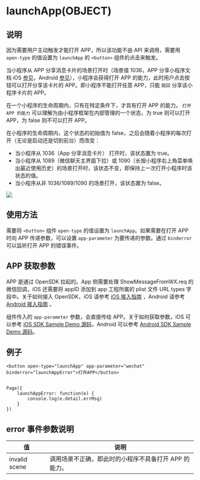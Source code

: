 <!-- https://mp.weixin.qq.com/debug/wxadoc/dev/api/launchApp.html -->

launchApp(OBJECT)
=================

说明
--

因为需要用户主动触发才能打开 APP，所以该功能不由 API 来调用，需要用 `open-type` 的值设置为 `launchApp` 的 `<button>` 组件的点击来触发。

当小程序从 APP 分享消息卡片的场景打开时（场景值 1036，APP 分享小程序文档 iOS [参见](https://open.weixin.qq.com/cgi-bin/showdocument?action=dir_list&t=resource/res_list&verify=1&id=open1419317332&token=&lang=zh_CN)，Android [参见](https://open.weixin.qq.com/cgi-bin/showdocument?action=dir_list&t=resource/res_list&verify=1&id=open1419317340&token=&lang=zh_CN)），小程序会获得打开 APP 的能力，此时用户点击按钮可以打开分享该卡片的 APP。即小程序不能打开任意 APP，只能 `跳回` 分享该小程序卡片的 APP。

在一个小程序的生命周期内，只有在特定条件下，才具有打开 APP 的能力。 `打开 APP 的能力` 可以理解为由小程序框架在内部管理的一个状态，为 true 则可以打开 APP，为 false 则不可以打开 APP。

在小程序的生命周期内，这个状态的初始值为 false，之后会随着小程序的每次打开（无论是启动还是切到前台）而改变：

*   当小程序从 1036（App 分享消息卡片） 打开时，该状态置为 true。
*   当小程序从 1089（微信聊天主界面下拉）或 1090（长按小程序右上角菜单唤出最近使用历史）的场景打开时，该状态不变，即保持上一次打开小程序时该状态的值。
*   当小程序从非 1036/1089/1090 的场景打开，该状态置为 false。

![](https://mp.weixin.qq.com/debug/wxadoc/dev/image/launch-app.png?t=201822)

使用方法
----

需要将 `<button>` 组件 `open-type` 的值设置为 `launchApp`。如果需要在打开 APP 时向 APP 传递参数，可以设置 `app-parameter` 为要传递的参数。通过 `binderror` 可以监听打开 APP 的错误事件。

APP 获取参数
--------

APP 是通过 OpenSDK 拉起的。App 侧需要处理 ShowMessageFromWX.req 的微信回调，iOS 还需要将 appID 添加到 app 工程所属的 plist 文件 URL types 字段中。关于如何接入 OpenSDK，iOS 请参考 [iOS 接入指南](https://open.weixin.qq.com/cgi-bin/showdocument?action=dir_list&t=resource/res_list&verify=1&id=1417694084&token=&lang=zh_CN) ，Android 请参考 [Android 接入指南](https://open.weixin.qq.com/cgi-bin/showdocument?action=dir_list&t=resource/res_list&verify=1&id=1417751808&token=&lang=zh_CN) 。

组件传入的 `app-parameter` 参数，会直接传给 APP。关于如何获取参数，iOS 可以参考 [iOS SDK Sample Demo 源码](https://open.weixin.qq.com/zh_CN/htmledition/res/dev/download/sdk/WeChatSDK_sample_iOS_1.4.2.1.zip)，Android 可以参考 [Android SDK Sample Demo 源码](https://open.weixin.qq.com/zh_CN/htmledition/res/dev/download/sdk/WeChatSDK_sample_Android.zip)。

例子
--

    <button open-type="launchApp" app-parameter="wechat" binderror="launchAppError">打开APP</button>
    

    Page({ 
        launchAppError: function(e) { 
            console.log(e.detail.errMsg) 
        } 
    })
    

error 事件参数说明
------------

  值              |  说明                            
------------------|----------------------------------
  invalid scene   |调用场景不正确，即此时的小程序不具备打开 APP 的能力。
